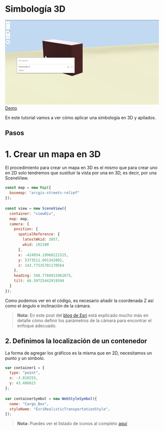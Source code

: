 # Simbología 3D

![](images/containers.png)
[Demo](http://esri-es.github.io/arcgis-devlabs/APIJavaScript/pile3Dsymbols/)

En este tutorial vamos a ver cómo aplicar una simbología en 3D y apilados.

## Pasos

# 1. Crear un mapa en 3D
El procedimiento para crear un mapa en 3D es el mismo que para crear uno en 2D solo tendremos que sustituir la vista por una en 3D, es decir, por una SceneView. 

```js
const map = new Map({
  basemap: "arcgis-streets-relief"
});

const view = new SceneView({
  container: "viewDiv",
  map: map,
  camera: {
    position: {
      spatialReference: {
        latestWkid: 3857,
        wkid: 102100
      },
      x: -424954.19966221525,
      y: 5373511.091342802,
      z: 143.77535701170564
    },
    heading: 348.7768915962875,
    tilt: 66.59725442919594
  }
});
```
Como podemos ver en el código, es necesario añadir la coordenada Z así como el ángulo e inclinación de la cámara.

>**Nota:** En este post del [blog de Esri](https://www.esri.com/arcgis-blog/products/js-api-arcgis/3d-gis/arcgis-api-for-javascript-camera-intro/) está explicado mucho más en detalle cómo definir los parámetros de la cámara para encontrar el enfoque adecuado.

## 2. Definimos la localización de un contenedor
La forma de agregar los gráficos es la misma que en 2D, necesitamos un punto y un símbolo.
```js
var container1 = {
  type: "point",
  x: -3.818255,
  y: 43.406023
};

var containerSymbol = new WebStyleSymbol({
  name: "Cargo_Box", 
  styleName: "EsriRealisticTransportationStyle",
});
```
>**Nota:** Puedes ver el listado de iconos al completo [aquí](https://developers.arcgis.com/javascript/latest/visualization/symbols-color-ramps/esri-web-style-symbols-3d/)